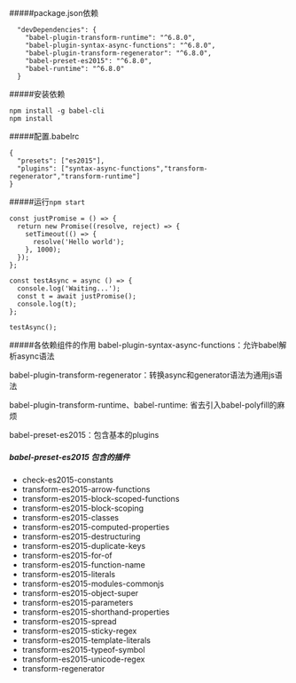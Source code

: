 #####package.json依赖
```
  "devDependencies": {
    "babel-plugin-transform-runtime": "^6.8.0",
    "babel-plugin-syntax-async-functions": "^6.8.0",
    "babel-plugin-transform-regenerator": "^6.8.0",
    "babel-preset-es2015": "^6.8.0",
    "babel-runtime": "^6.8.0"
  }
```

#####安装依赖
```
npm install -g babel-cli
npm install
```

#####配置.babelrc
```
{
  "presets": ["es2015"],
  "plugins": ["syntax-async-functions","transform-regenerator","transform-runtime"]
}
```

#####运行`npm start`
```
const justPromise = () => {
  return new Promise((resolve, reject) => {
    setTimeout(() => {
      resolve('Hello world');
    }, 1000);
  });
};

const testAsync = async () => {
  console.log('Waiting...');
  const t = await justPromise();
  console.log(t);
};

testAsync();
```

#####各依赖组件的作用
babel-plugin-syntax-async-functions：允许babel解析async语法

babel-plugin-transform-regenerator：转换async和generator语法为通用js语法

babel-plugin-transform-runtime、babel-runtime: 省去引入babel-polyfill的麻烦

babel-preset-es2015：包含基本的plugins

##### babel-preset-es2015 包含的插件
* check-es2015-constants
* transform-es2015-arrow-functions
* transform-es2015-block-scoped-functions
* transform-es2015-block-scoping
* transform-es2015-classes
* transform-es2015-computed-properties
* transform-es2015-destructuring
* transform-es2015-duplicate-keys
* transform-es2015-for-of
* transform-es2015-function-name
* transform-es2015-literals
* transform-es2015-modules-commonjs
* transform-es2015-object-super
* transform-es2015-parameters
* transform-es2015-shorthand-properties
* transform-es2015-spread
* transform-es2015-sticky-regex
* transform-es2015-template-literals
* transform-es2015-typeof-symbol
* transform-es2015-unicode-regex
* transform-regenerator
